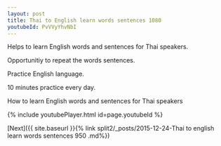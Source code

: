 ```yaml
---
layout: post
title: Thai to English learn words sentences 1080 
youtubeId: PvVVyYhvNbI
---
```

 
 
Helps to learn English words and sentences for Thai speakers.

Opportunitiy to repeat the words sentences. 

Practice English language. 
 
10 minutes practice every day. 
 
How to learn English words and sentences for Thai speakers 
 
{% include youtubePlayer.html id=page.youtubeId %}
 
 
[Next]({{ site.baseurl }}{% link  split2/_posts/2015-12-24-Thai to english learn words sentences 950 .md%})
 
